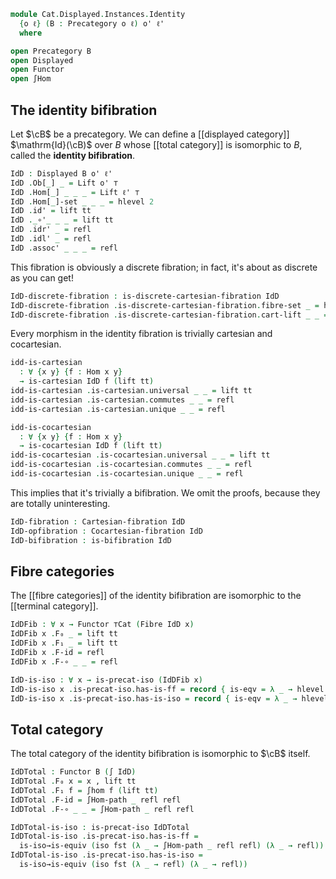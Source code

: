 <!--
```agda
open import Cat.Displayed.Cartesian.Discrete
open import Cat.Instances.Shape.Terminal
open import Cat.Displayed.Bifibration
open import Cat.Displayed.Cocartesian
open import Cat.Displayed.Cartesian
open import Cat.Functor.Equivalence
open import Cat.Displayed.Fibre
open import Cat.Displayed.Total
open import Cat.Displayed.Base
open import Cat.Prelude
```
-->

```agda
module Cat.Displayed.Instances.Identity
  {o ℓ} (B : Precategory o ℓ) o' ℓ'
  where

open Precategory B
open Displayed
open Functor
open ∫Hom
```

## The identity bifibration

Let $\cB$ be a precategory. We can define a [[displayed category]]
$\mathrm{Id}(\cB)$ over $B$ whose [[total category]] is isomorphic to
$B$, called the **identity bifibration**.

```agda
IdD : Displayed B o' ℓ'
IdD .Ob[_] _ = Lift o' ⊤
IdD .Hom[_] _ _ _ = Lift ℓ' ⊤
IdD .Hom[_]-set _ _ _ = hlevel 2
IdD .id' = lift tt
IdD ._∘'_ _ _ = lift tt
IdD .idr' _ = refl
IdD .idl' _ = refl
IdD .assoc' _ _ _ = refl
```

This fibration is obviously a discrete fibration; in fact, it's about as
discrete as you can get!

```agda
IdD-discrete-fibration : is-discrete-cartesian-fibration IdD
IdD-discrete-fibration .is-discrete-cartesian-fibration.fibre-set _ = hlevel 2
IdD-discrete-fibration .is-discrete-cartesian-fibration.cart-lift _ _ = hlevel 0
```

Every morphism in the identity fibration is trivially cartesian and
cocartesian.

```agda
idd-is-cartesian
  : ∀ {x y} {f : Hom x y}
  → is-cartesian IdD f (lift tt)
idd-is-cartesian .is-cartesian.universal _ _ = lift tt
idd-is-cartesian .is-cartesian.commutes _ _ = refl
idd-is-cartesian .is-cartesian.unique _ _ = refl

idd-is-cocartesian
  : ∀ {x y} {f : Hom x y}
  → is-cocartesian IdD f (lift tt)
idd-is-cocartesian .is-cocartesian.universal _ _ = lift tt
idd-is-cocartesian .is-cocartesian.commutes _ _ = refl
idd-is-cocartesian .is-cocartesian.unique _ _ = refl
```

This implies that it's trivially a bifibration. We omit the proofs, because they
are totally uninteresting.

```agda
IdD-fibration : Cartesian-fibration IdD
IdD-opfibration : Cocartesian-fibration IdD
IdD-bifibration : is-bifibration IdD
```
<!--
```agda
IdD-fibration f y' .Cartesian-lift.x' = lift tt
IdD-fibration f y' .Cartesian-lift.lifting = lift tt
IdD-fibration f y' .Cartesian-lift.cartesian =
  idd-is-cartesian

IdD-opfibration f x' .Cocartesian-lift.y' = lift tt
IdD-opfibration f x' .Cocartesian-lift.lifting = lift tt
IdD-opfibration f x' .Cocartesian-lift.cocartesian =
  idd-is-cocartesian

IdD-bifibration .is-bifibration.fibration = IdD-fibration
IdD-bifibration .is-bifibration.opfibration = IdD-opfibration
```
-->

## Fibre categories

The [[fibre categories]] of the identity bifibration are isomorphic to
the [[terminal category]].

```agda
IdDFib : ∀ x → Functor ⊤Cat (Fibre IdD x)
IdDFib x .F₀ _ = lift tt
IdDFib x .F₁ _ = lift tt
IdDFib x .F-id = refl
IdDFib x .F-∘ _ _ = refl

IdD-is-iso : ∀ x → is-precat-iso (IdDFib x)
IdD-is-iso x .is-precat-iso.has-is-ff = record { is-eqv = λ _ → hlevel 0 }
IdD-is-iso x .is-precat-iso.has-is-iso = record { is-eqv = λ _ → hlevel 0 }
```

## Total category

The total category of the identity bifibration is isomorphic to $\cB$
itself.

```agda
IdDTotal : Functor B (∫ IdD)
IdDTotal .F₀ x = x , lift tt
IdDTotal .F₁ f = ∫hom f (lift tt)
IdDTotal .F-id = ∫Hom-path _ refl refl
IdDTotal .F-∘ _ _ = ∫Hom-path _ refl refl

IdDTotal-is-iso : is-precat-iso IdDTotal
IdDTotal-is-iso .is-precat-iso.has-is-ff =
  is-iso→is-equiv (iso fst (λ _ → ∫Hom-path _ refl refl) (λ _ → refl))
IdDTotal-is-iso .is-precat-iso.has-is-iso =
  is-iso→is-equiv (iso fst (λ _ → refl) (λ _ → refl))
```

<!--
  [TODO: Reed M, 19/04/2023] Show that this is a left/right unit to composition
  of displayed categories once we have equivalence/isomorphism of displayed categories.
-->
